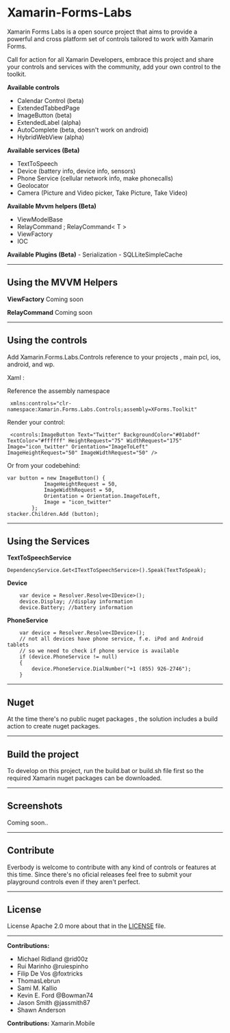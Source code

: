 Xamarin-Forms-Labs
=====================

Xamarin Forms Labs is a open source project that aims to provide a powerful and cross platform set of controls tailored to work with Xamarin Forms.

Call for action for all Xamarin Developers, embrace this project and share your controls and services with the community, add your own control to the toolkit.

**Available controls**

 - Calendar Control (beta)  
 - ExtendedTabbedPage  
 - ImageButton (beta)
 - ExtendedLabel (alpha)
 - AutoComplete (beta, doesn't work on android)
 - HybridWebView (alpha)

**Available services (Beta)**

 - TextToSpeech 
 - Device (battery info, device info, sensors)
 - Phone Service (cellular network info, make phonecalls)
 - Geolocator
 - Camera (Picture and Video picker, Take Picture, Take Video)

**Available Mvvm helpers (Beta)**

 - ViewModelBase 
 - RelayCommand ; RelayCommand< T >
 - ViewFactory
 - IOC

**Available Plugins (Beta)**
    - Serialization
    - SQLLiteSimpleCache   
_________________

Using the MVVM Helpers
-----------

**ViewFactory**
Coming soon

**RelayCommand**
Coming soon

_________________

Using the controls
-----------

Add Xamarin.Forms.Labs.Controls reference to your projects , main pcl, ios, android, and wp.

Xaml :

Reference the assembly namespace 

     xmlns:controls="clr-namespace:Xamarin.Forms.Labs.Controls;assembly=XForms.Toolkit"

Render your control:

     <controls:ImageButton Text="Twitter" BackgroundColor="#01abdf" TextColor="#ffffff" HeightRequest="75" WidthRequest="175" Image="icon_twitter" Orientation="ImageToLeft"  ImageHeightRequest="50" ImageWidthRequest="50" />
      
Or from your codebehind:


	var button = new ImageButton() {
				ImageHeightRequest = 50,
				ImageWidthRequest = 50,
				Orientation = Orientation.ImageToLeft,
				Image = "icon_twitter"
			};
	stacker.Children.Add (button);
	
_________________

Using the Services
-----------
**TextToSpeechService** 

	DependencyService.Get<ITextToSpeechService>().Speak(TextToSpeak);
	
**Device** 

		var device = Resolver.Resolve<IDevice>();
		device.Display; //display information
		device.Battery; //battery information

	
**PhoneService** 

	 	var device = Resolver.Resolve<IDevice>();
		// not all devices have phone service, f.e. iPod and Android tablets
		// so we need to check if phone service is available
		if (device.PhoneService != null)
		{
			device.PhoneService.DialNumber("+1 (855) 926-2746");
		}

_______________

Nuget
--------------

At the time there's no public nuget packages , the solution includes a build action to create nuget packages.


_________________

Build the project
--------------

To develop on this project, run the build.bat or build.sh file first so the required Xamarin nuget packages can be downloaded.


_________________

Screenshots
-----------
Coming soon..

__________________

Contribute
-----------

Everbody is welcome to contribute with any kind of controls or features at this time. Since there's no oficial releases feel free to submit your playground controls even if they aren't perfect. 
__________________

License
-----------

License Apache 2.0 more about that in the [LICENSE][1] file. 
__________________

**Contributions:**
 - Michael Ridland @rid00z 
 - Rui Marinho @ruiespinho 
 - Filip De Vos @foxtricks 
 - ThomasLebrun 
 - Sami M. Kallio 
 - Kevin E. Ford @Bowman74
 - Jason Smith @jassmith87 
 - Shawn Anderson

 **Contributions:**
 	Xamarin.Mobile

  [1]: https://github.com/XForms/XForms-Toolkit/blob/master/LICENSE
